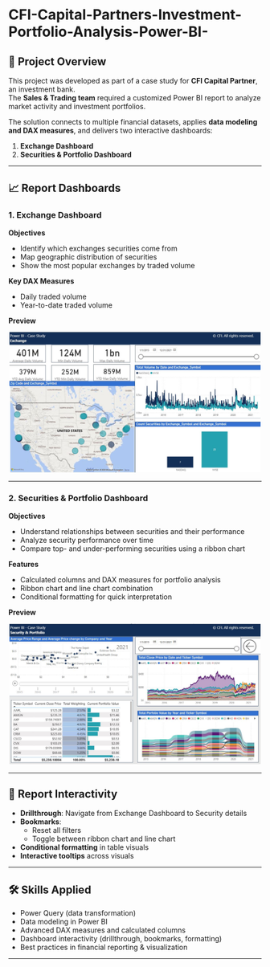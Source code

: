 # CFI-Capital-Partners-Investment-Portfolio-Analysis-Power-BI-

## 📌 Project Overview
This project was developed as part of a case study for **CFI Capital Partner**, an investment bank.  
The **Sales & Trading team** required a customized Power BI report to analyze market activity and investment portfolios.  

The solution connects to multiple financial datasets, applies **data modeling and DAX measures**, and delivers two interactive dashboards:  
1. **Exchange Dashboard**  
2. **Securities & Portfolio Dashboard**  

---

## 📈 Report Dashboards

### 1. Exchange Dashboard
**Objectives**
- Identify which exchanges securities come from  
- Map geographic distribution of securities  
- Show the most popular exchanges by traded volume  

**Key DAX Measures**
- Daily traded volume  
- Year-to-date traded volume  

**Preview**
<p align="center">
  <img src="images/CFI_capital_partners_exchange.JPG" alt="Exchange Dashboard" width="500"/>
</p>

---

### 2. Securities & Portfolio Dashboard
**Objectives**
- Understand relationships between securities and their performance  
- Analyze security performance over time  
- Compare top- and under-performing securities using a ribbon chart  

**Features**
- Calculated columns and DAX measures for portfolio analysis  
- Ribbon chart and line chart combination  
- Conditional formatting for quick interpretation  

**Preview**
<p align="center">
  <img src="images/CFI_capital_partners_securities_portfolio.JPG" alt="Portfolio Dashboard" width="500"/>
</p>

---

## 🎨 Report Interactivity
- **Drillthrough**: Navigate from Exchange Dashboard to Security details  
- **Bookmarks**:  
  - Reset all filters  
  - Toggle between ribbon chart and line chart  
- **Conditional formatting** in table visuals  
- **Interactive tooltips** across visuals  

---

## 🛠️ Skills Applied
- Power Query (data transformation)  
- Data modeling in Power BI  
- Advanced DAX measures and calculated columns  
- Dashboard interactivity (drillthrough, bookmarks, formatting)  
- Best practices in financial reporting & visualization  

---
